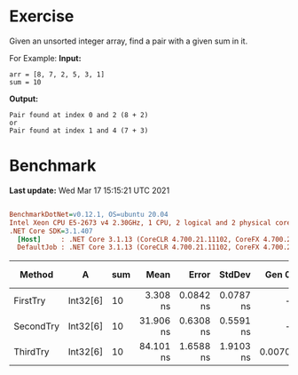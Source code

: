 ﻿# Exercise
Given an unsorted integer array, find a pair with a given sum in it.

For Example:
**Input:**
``` 
arr = [8, 7, 2, 5, 3, 1]
sum = 10
```

**Output:**
``` 
Pair found at index 0 and 2 (8 + 2)
or
Pair found at index 1 and 4 (7 + 3)
```

# Benchmark

**Last update:** Wed Mar 17 15:15:21 UTC 2021

``` ini

BenchmarkDotNet=v0.12.1, OS=ubuntu 20.04
Intel Xeon CPU E5-2673 v4 2.30GHz, 1 CPU, 2 logical and 2 physical cores
.NET Core SDK=3.1.407
  [Host]     : .NET Core 3.1.13 (CoreCLR 4.700.21.11102, CoreFX 4.700.21.11602), X64 RyuJIT
  DefaultJob : .NET Core 3.1.13 (CoreCLR 4.700.21.11102, CoreFX 4.700.21.11602), X64 RyuJIT


```
|    Method |        A | sum |      Mean |     Error |    StdDev |  Gen 0 | Gen 1 | Gen 2 | Allocated |
|---------- |--------- |---- |----------:|----------:|----------:|-------:|------:|------:|----------:|
|  FirstTry | Int32[6] |  10 |  3.308 ns | 0.0842 ns | 0.0787 ns |      - |     - |     - |         - |
| SecondTry | Int32[6] |  10 | 31.906 ns | 0.6308 ns | 0.5591 ns |      - |     - |     - |         - |
|  ThirdTry | Int32[6] |  10 | 84.101 ns | 1.6588 ns | 1.9103 ns | 0.0070 |     - |     - |     184 B |
